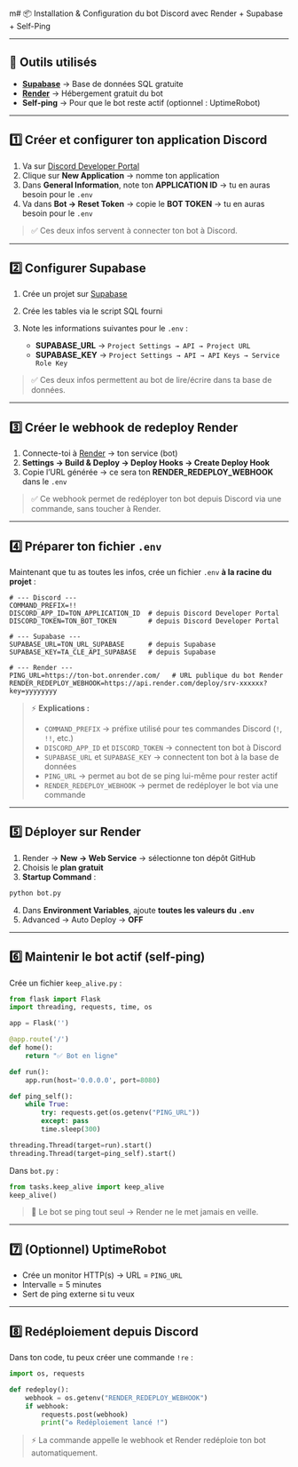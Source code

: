 m# 📦 Installation & Configuration du bot Discord avec Render + Supabase + Self-Ping

---

## 🚀 Outils utilisés

* **[Supabase](https://supabase.com/)** → Base de données SQL gratuite
* **[Render](https://render.com/)** → Hébergement gratuit du bot
* **Self-ping** → Pour que le bot reste actif (optionnel : UptimeRobot)

---

## 1️⃣ Créer et configurer ton application Discord

1. Va sur [Discord Developer Portal](https://discord.com/developers/applications)
2. Clique sur **New Application** → nomme ton application
3. Dans **General Information**, note ton **APPLICATION ID** → tu en auras besoin pour le `.env`
4. Va dans **Bot → Reset Token** → copie le **BOT TOKEN** → tu en auras besoin pour le `.env`

> ✅ Ces deux infos servent à connecter ton bot à Discord.

---

## 2️⃣ Configurer Supabase

1. Crée un projet sur [Supabase](https://supabase.com/)
2. Crée les tables via le script SQL fourni
3. Note les informations suivantes pour le `.env` :

   * **SUPABASE_URL** → `Project Settings → API → Project URL`
   * **SUPABASE_KEY** → `Project Settings → API → API Keys → Service Role Key`

> ✅ Ces deux infos permettent au bot de lire/écrire dans ta base de données.

---

## 3️⃣ Créer le webhook de redeploy Render

1. Connecte-toi à [Render](https://render.com/) → ton service (bot)
2. **Settings → Build & Deploy → Deploy Hooks → Create Deploy Hook**
3. Copie l’URL générée → ce sera ton **RENDER_REDEPLOY_WEBHOOK** dans le `.env`

> ✅ Ce webhook permet de redéployer ton bot depuis Discord via une commande, sans toucher à Render.

---

## 4️⃣ Préparer ton fichier `.env`

Maintenant que tu as toutes les infos, crée un fichier `.env` **à la racine du projet** :

```env
# --- Discord ---
COMMAND_PREFIX=!!
DISCORD_APP_ID=TON_APPLICATION_ID  # depuis Discord Developer Portal
DISCORD_TOKEN=TON_BOT_TOKEN        # depuis Discord Developer Portal

# --- Supabase ---
SUPABASE_URL=TON_URL_SUPABASE      # depuis Supabase
SUPABASE_KEY=TA_CLE_API_SUPABASE   # depuis Supabase

# --- Render ---
PING_URL=https://ton-bot.onrender.com/   # URL publique du bot Render
RENDER_REDEPLOY_WEBHOOK=https://api.render.com/deploy/srv-xxxxxx?key=yyyyyyyy
```

> ⚡ **Explications :**
>
> * `COMMAND_PREFIX` → préfixe utilisé pour tes commandes Discord (`!`, `!!`, etc.)
> * `DISCORD_APP_ID` et `DISCORD_TOKEN` → connectent ton bot à Discord
> * `SUPABASE_URL` et `SUPABASE_KEY` → connectent ton bot à la base de données
> * `PING_URL` → permet au bot de se ping lui-même pour rester actif
> * `RENDER_REDEPLOY_WEBHOOK` → permet de redéployer le bot via une commande

---

## 5️⃣ Déployer sur Render

1. Render → **New → Web Service** → sélectionne ton dépôt GitHub
2. Choisis le **plan gratuit**
3. **Startup Command** :

```bash
python bot.py
```

4. Dans **Environment Variables**, ajoute **toutes les valeurs du `.env`**
5. Advanced → Auto Deploy → **OFF**

---

## 6️⃣ Maintenir le bot actif (self-ping)

Crée un fichier `keep_alive.py` :

```python
from flask import Flask
import threading, requests, time, os

app = Flask('')

@app.route('/')
def home():
    return "✅ Bot en ligne"

def run():
    app.run(host='0.0.0.0', port=8080)

def ping_self():
    while True:
        try: requests.get(os.getenv("PING_URL"))
        except: pass
        time.sleep(300)

threading.Thread(target=run).start()
threading.Thread(target=ping_self).start()
```

Dans `bot.py` :

```python
from tasks.keep_alive import keep_alive
keep_alive()
```

> 🔹 Le bot se ping tout seul → Render ne le met jamais en veille.

---

## 7️⃣ (Optionnel) UptimeRobot

* Crée un monitor HTTP(s) → URL = `PING_URL`
* Intervalle = 5 minutes
* Sert de ping externe si tu veux

---

## 8️⃣ Redéploiement depuis Discord

Dans ton code, tu peux créer une commande `!re` :

```python
import os, requests

def redeploy():
    webhook = os.getenv("RENDER_REDEPLOY_WEBHOOK")
    if webhook:
        requests.post(webhook)
        print("♻️ Redéploiement lancé !")
```

> ⚡ La commande appelle le webhook et Render redéploie ton bot automatiquement.

